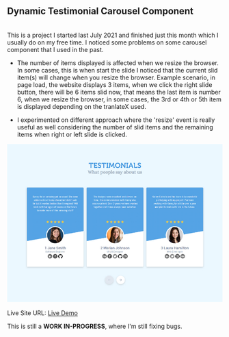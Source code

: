 ## Dynamic Testimonial Carousel Component
<br />
This is a project I started last July 2021 and finished just this month which I usually do on my free time. I noticed some problems on some carousel component that I used in the past. 

- The number of items displayed is affected when we resize the browser. In some cases, this is when start the slide I noticed that the current slid item(s) will change when you resize the browser. Example scenario, in page load, the website displays 3 items, when we click the right slide button, there will be 6 items slid now, that means the last item is number 6, when we resize the browser, in some cases, the 3rd or 4th or 5th item is displayed depending on the tranlateX used. 

- I experimented on different approach where the 'resize' event is really useful as well considering the number of slid items and the remaining items when right or left slide is clicked.

![](project-preview.jpg)

Live Site URL: [Live Demo](https://kennyestrella-testimonial-carousel-2.netlify.app/)

This is still a **WORK IN-PROGRESS**, where I'm still fixing bugs.